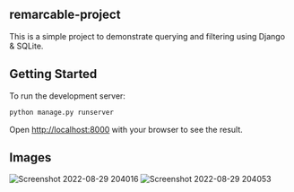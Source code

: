 ## remarcable-project

This is a simple project to demonstrate querying and filtering using Django & SQLite.

## Getting Started

To run the development server:

```bash
python manage.py runserver
```

Open [http://localhost:8000](http://localhost:8000) with your browser to see the result.

## Images
![Screenshot 2022-08-29 204016](https://user-images.githubusercontent.com/97401431/187322928-45281d0b-86c2-4964-bb20-69f10baaef05.png)
![Screenshot 2022-08-29 204053](https://user-images.githubusercontent.com/97401431/187322936-8701e876-9f6d-43b8-8c24-8c5f9cfb1b26.png)
